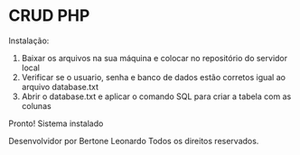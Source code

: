 <h1 style="font-style: font-weight-bold;">CRUD PHP</h1>

<p> Instalação: </p>
<ol>
  <li>Baixar os arquivos na sua máquina e colocar no repositório do servidor local</li>
  <li>Verificar se o usuario, senha e banco de dados estão corretos igual ao arquivo database.txt</li>
  <li>Abrir o database.txt e aplicar o comando SQL para criar a tabela com as colunas</li>
</ol>

<p>Pronto! Sistema instalado</p>












<label>Desenvolvidor por Bertone Leonardo</label>
<label>Todos os direitos reservados.</label>
